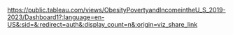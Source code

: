 https://public.tableau.com/views/ObesityPovertyandIncomeintheU_S_2019-2023/Dashboard1?:language=en-US&:sid=&:redirect=auth&:display_count=n&:origin=viz_share_link
